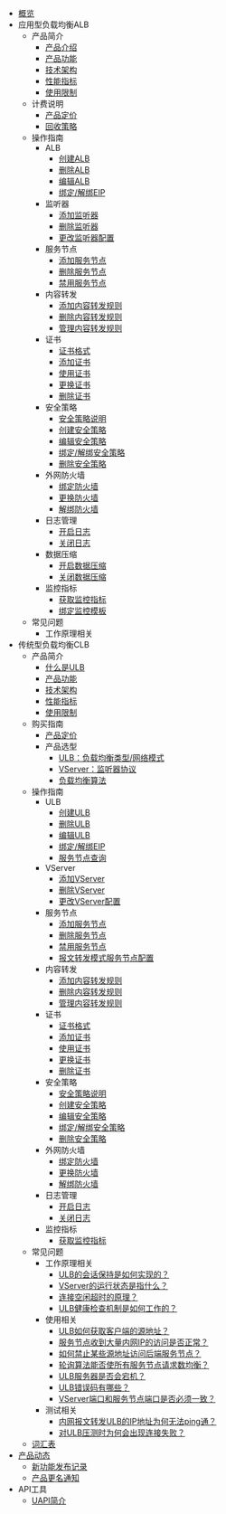 
* [概览](/ulb/README)
* 应用型负载均衡ALB
  * 产品简介
    * [产品介绍](/ulb/alb/intro/whatisalb)
    * [产品功能](/ulb/alb/intro/function)
    * [技术架构](/ulb/alb/intro/architecture)
    * [性能指标](/ulb/alb/intro/performance)
    * [使用限制](/ulb/alb/intro/limit)
  * 计费说明
    * [产品定价](/ulb/alb/buy/charge)
    * [回收策略](/ulb/alb/buy/recyle)
  * 操作指南
    * ALB
      * [创建ALB](/ulb/alb/guide/albinstance/createalb)
      * [删除ALB](/ulb/alb/guide/albinstance/deletealb)
      * [编辑ALB](/ulb/guide/albinstance/editalb)
      * [绑定/解绑EIP](/ulb/guide/albinstance/eip)
    * 监听器
      * [添加监听器](/ulb/alb/guide/listener/creatlistener)
      * [删除监听器](/ulb/alb/guide/listener/deletelistener)
      * [更改监听器配置](/ulb/alb/guide/listener/editlistener)
    * 服务节点
      * [添加服务节点](/ulb/alb/guide/targets/addtargets)
      * [删除服务节点](/ulb/alb/guide/targets/deletetargets)
      * [禁用服务节点](/ulb/alb/guide/targets/disabletargets)
    * 内容转发
      * [添加内容转发规则](/ulb/alb/guide/rule/addrule)
      * [删除内容转发规则](/ulb/alb/guide/rule/deleterule)
      * [管理内容转发规则](/ulb/alb/guide/rule/editrule)
    * 证书
      * [证书格式](/ulb/alb/guide/certificate/certificateformat)
      * [添加证书](/ulb/alb/guide/certificate/addcertificate)
      * [使用证书](/ulb/alb/guide/certificate/use)
      * [更换证书](/ulb/alb/guide/certificate/replacecertificate)
      * [删除证书](/ulb/alb/guide/certificate/deletecertificate)
    * 安全策略
      * [安全策略说明](/ulb/alb/guide/securitypolicy/securitypolicy)
      * [创建安全策略](/ulb/alb/guide/securitypolicy/addsecuritypolicy)
      * [编辑安全策略](/ulb/alb/guide/securitypolicy/editsecuritypolicy)
      * [绑定/解绑安全策略](/ulb/alb/guide/securitypolicy/usesecuritypolicy)
      * [删除安全策略](/ulb/alb/guide/securitypolicy/deletesecuritypolicy)
    * 外网防火墙
      * [绑定防火墙](/ulb/alb/guide/firewall/bindfirewall)
      * [更换防火墙](/ulb/alb/guide/firewall/updatefirewall)
      * [解绑防火墙](/ulb/alb/guide/firewall/unbindfirewall)
    * 日志管理
      * [开启日志](/ulb/alb/guide/log/openlog)
      * [关闭日志](/ulb/alb/guide/log/closelog)
    * 数据压缩
      * [开启数据压缩](/ulb/alb/guide/datacompression/opendatacompression)
      * [关闭数据压缩](/ulb/alb/guide/datacompression/closedatacompression)
    * 监控指标
      * [获取监控指标](/ulb/alb/guide/monitor/getmonitoring)
      * [绑定监控模板](/ulb/alb/guide/monitor/bindalarmtemplate)
  * 常见问题
    * 工作原理相关
* 传统型负载均衡CLB
  * 产品简介
    * [什么是ULB](/ulb/intro/whatisulb)
    * [产品功能](/ulb/intro/function)
    * [技术架构](/ulb/intro/architecture)
    * [性能指标](/ulb/intro/performance)
    * [使用限制](/ulb/intro/limit)
  * 购买指南
    * [产品定价](/ulb/fast/price)
    * 产品选型
        * [ULB：负载均衡类型/网络模式](/ulb/fast/createulb/networktype)
        * [VServer：监听器协议](/ulb/fast/createulb/vservertype)
        * [负载均衡算法](/ulb/fast/createulb/algorithm)
  * 操作指南
    * ULB
      * [创建ULB](/ulb/guide/ulb/createulb)
      * [删除ULB](/ulb/guide/ulb/deleteulb)
      * [编辑ULB](/ulb/guide/ulb/editulb)
      * [绑定/解绑EIP](/ulb/guide/ulb/eip)
      * [服务节点查询](/ulb/guide/ulb/querybackend)
    * VServer
      * [添加VServer](/ulb/guide/vserver/createvserver)
      * [删除VServer](/ulb/guide/vserver/deletevserver)
      * [更改VServer配置](/ulb/guide/vserver/editvserver)
    * 服务节点
      * [添加服务节点](/ulb/guide/realserver/addrealserver)
      * [删除服务节点](/ulb/guide/realserver/deleterealserver)
      * [禁用服务节点](/ulb/guide/realserver/disablerealserver)
      * [报文转发模式服务节点配置](/ulb/guide/realserver/editrealserver)
    * 内容转发
      * [添加内容转发规则](/ulb/guide/forwardpolicy/addrule)
      * [删除内容转发规则](/ulb/guide/forwardpolicy/deleterule)
      * [管理内容转发规则](/ulb/guide/forwardpolicy/editrule)
    * 证书
      * [证书格式](/ulb/guide/certificate/certificateformat)
      * [添加证书](/ulb/guide/certificate/addcertificate)
      * [使用证书](/ulb/guide/certificate/use)
      * [更换证书](/ulb/guide/certificate/replacecertificate)
      * [删除证书](/ulb/guide/certificate/deletecertificate)
    * 安全策略
      * [安全策略说明](/ulb/guide/securitypolicy/securitypolicy)
      * [创建安全策略](/ulb/guide/securitypolicy/addsecuritypolicy)
      * [编辑安全策略](/ulb/guide/securitypolicy/editsecuritypolicy)
      * [绑定/解绑安全策略](/ulb/guide/securitypolicy/usesecuritypolicy)
      * [删除安全策略](/ulb/guide/securitypolicy/deletesecuritypolicy)
    * 外网防火墙
      * [绑定防火墙](/ulb/guide/firewall/bindfirewall)
      * [更换防火墙](/ulb/guide/firewall/updatefirewall)
      * [解绑防火墙](/ulb/guide/firewall/unbindfirewall)
    * 日志管理
      * [开启日志](/ulb/guide/log/openlog)
      * [关闭日志](/ulb/guide/log/closelog)
    * 监控指标
      * [获取监控指标](/ulb/guide/ulbmonitor/getmonitoring)
  * 常见问题
    * 工作原理相关
      * [ULB的会话保持是如何实现的？](/ulb/faq/session)
      * [VServer的运行状态是指什么？](/ulb/faq/vserverstatus)
      * [连接空闲超时的原理？](/ulb/faq/idletimeout)
      * [ULB健康检查机制是如何工作的？](/ulb/faq/ulbhealthcheck)
    * 使用相关
      * [ULB如何获取客户端的源地址？](/ulb/faq/sourceip)
      * [服务节点收到大量内网IP的访问是否正常？](/ulb/faq/intranetip)
      * [如何禁止某些源地址访问后端服务节点？](/ulb/faq/firewall)
      * [轮询算法能否使所有服务节点请求数均衡？](/ulb/faq/pollingalgorithm)
      * [ULB服务器是否会宕机？](/ulb/faq/ulbserver)
      * [ULB错误码有哪些？](/ulb/faq/errorcode)
      * [VServer端口和服务节点端口是否必须一致？](/ulb/faq/vserverport)
    * 测试相关
      * [内网报文转发ULB的IP地址为何无法ping通？](/ulb/faq/ping)
      * [对ULB压测时为何会出现连接失败？](/ulb/faq/pressuretest)
  * [词汇表](/ulb/glossary)    
* [产品动态](ulb/releasenotes)
  * [新功能发布记录](ulb/newfunctions)
  * [产品更名通知](ulb/updates)    
* API工具
    * [UAPI简介](/ulb/api/uapi)  
    
    
        
